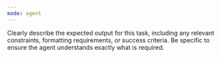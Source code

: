 ```yaml
---
mode: agent
---
```


Clearly describe the expected output for this task, including any relevant constraints, formatting requirements, or success criteria. Be specific to ensure the agent understands exactly what is required.
